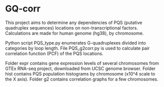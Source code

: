 # GQ-corr

This project aims to determine any dependencies of PQS (putative quadruplex sequences) locations on non-transcriptional factors. Calculations are made for human genome (hg38), by chromosome.

Python script PQS_type.py enumerates G-quadruplexes divided into categories by loop length. File PQS_g2corr.py is used to calculate pair correlation function (PCF) of the PQS locations. 

Folder expr contains gene expression levels of several chromosomes from GTEx RNA-seq project, downloaded from UCSC genome browser. Folder hist contains PQS population histograms by chromosome (x10^4 scale to the X axis). Folder g2 contains correlation graphs for a few chromosomes.
